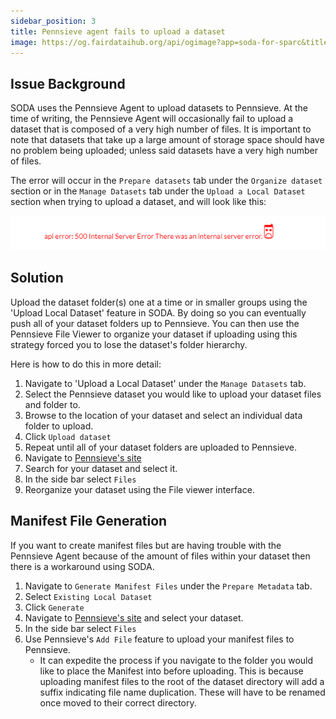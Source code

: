 ```yaml
---
sidebar_position: 3
title: Pennsieve agent fails to upload a dataset
image: https://og.fairdataihub.org/api/ogimage?app=soda-for-sparc&title=Pennsieve%20agent%20fails%20to%20upload%20a%20dataset&description=Common%20errors%20and%20their%20solutions
---
```


## Issue Background

SODA uses the Pennsieve Agent to upload datasets to Pennsieve. At the time of writing, the Pennsieve Agent will occasionally fail to upload a dataset that is composed of a very high number of files. It is important to note that datasets that take up a large amount of storage space should have no problem being uploaded; unless said datasets have a very high number of files.

The error will occur in the `Prepare datasets` tab under the `Organize dataset` section or in the `Manage Datasets` tab under the `Upload a Local Dataset` section when trying to upload a dataset, and will look like this:

![](https://github.com/fairdataihub/SODA-for-SPARC/blob/main/docs/documentation/Common-errors/pennsieve-agent-error.PNG?raw=true)

## Solution

Upload the dataset folder(s) one at a time or in smaller groups using the 'Upload Local Dataset' feature in SODA. By doing so you can eventually push all of your dataset folders up to Pennsieve. You can then use the Pennsieve File Viewer to organize your dataset if uploading using this strategy forced you to lose the dataset's folder hierarchy.

Here is how to do this in more detail:

1. Navigate to 'Upload a Local Dataset' under the `Manage Datasets` tab.
2. Select the Pennsieve dataset you would like to upload your dataset files and folder to.
3. Browse to the location of your dataset and select an individual data folder to upload.
4. Click `Upload dataset`
5. Repeat until all of your dataset folders are uploaded to Pennsieve.
6. Navigate to [Pennsieve's site](https://app.pennsieve.io)
7. Search for your dataset and select it.
8. In the side bar select `Files`
9. Reorganize your dataset using the File viewer interface.

## Manifest File Generation

If you want to create manifest files but are having trouble with the Pennsieve Agent because of the amount of files within your dataset then there is a workaround using SODA.

1. Navigate to `Generate Manifest Files` under the `Prepare Metadata` tab.
2. Select `Existing Local Dataset`
3. Click `Generate`
4. Navigate to [Pennsieve's site](https://app.pennsieve.io) and select your dataset.
5. In the side bar select `Files`
6. Use Pennsieve's `Add File` feature to upload your manifest files to Pennsieve.
   - It can expedite the process if you navigate to the folder you would like to place the Manifest into before uploading. This is because uploading manifest files to the root of the dataset directory will add a suffix indicating file name duplication. These will have to be renamed once moved to their correct directory.
